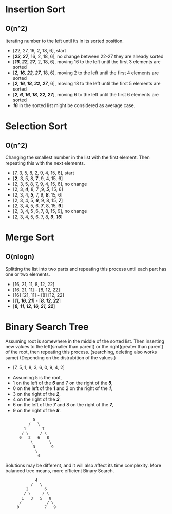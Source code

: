 # Insertion Sort
## O(n^2)
Iterating number to the left until its in its sorted position.
- [22, 27, 16, 2, 18, 6], start
- [_**22, 27**_, 16, 2, 18, 6], no change between 22-27 they are already sorted
- [_**16, 22, 27**_, 2, 18, 6], moving 16 to the left until the first 3 elements are sorted
- [_**2, 16, 22, 27**_, 18, 6], moving 2 to the left until the first 4 elements are sorted 
- [_**2, 16, 18, 22, 27**_, 6], moving 18 to the left until the first 5 elements are sorted
- [_**2, 6, 16, 18, 22, 27**_], moving 6 to the left until the first 6 elements are sorted
- _**18**_ in the sorted list might be considered as average case.

# Selection Sort
## O(n^2)
Changing the smallest number in the list with the first element. Then repeating this with the next elements.
- [7, 3, 5, 8, 2, 9, 4, 15, 6], start
- [**2**, 3, 5, 8, **7**, 9, 4, 15, 6]
- [2, 3, 5, 8, 7, 9, 4, 15, 6], no change
- [2, 3, _**4**_, 8, 7 ,9, _**5**_, 15, 6]
- [2, 3, 4, _**5**_, 7, 9, _**8**_, 15, 6]
- [2, 3, 4, 5, _**6**_, 9, 8, 15, _**7**_]
- [2, 3, 4, 5, 6, _**7**_, 8, 15, **9**]
- [2, 3, 4, 5 ,6, 7, 8, 15, 9], no change
- [2, 3, 4, 5, 6, 7, 8, _**9**_, _**15**_]

# Merge Sort
## O(nlogn)
Splitting the list into two parts and repeating this process until each part has one or two elements.
- [16, 21, 11, 8, 12, 22]
- [16, 21, 11] - [8, 12, 22]
- [16] [21, 11] - [8] [12, 22]
- [_**11, 16, 21**_] - [**_8, 12, 22_**]
- [_**8, 11, 12, 16, 21, 22**_]

# Binary Search Tree
Assuming root is somewhere in the middle of the sorted list. Then inserting new values to the left(smaller than parent) or the right(greater than parent) of the root, then repeating this process. (searching, deleting also works same) (Depending on the distrubition of the values.)
- [7, 5, 1, 8, 3, 6, 0, 9, 4, 2]
* Assuming 5 is the root,
* 1 on the left of the **_5_** and 7 on the right of the **_5_**,
* 0 on the left of the **_1_** and 2 on the right of the **_1_**,
* 3 on the right of the **_2_**,
* 4 on the right of the **_3_**,
* 6 on the left of the **_7_** and 8 on the right of the **_7_**,
* 9 on the right of the **_8_**.
```               
            5
          /   \       
        1       7
       / \     / \
      0   2   6   8
           \       \
            3       9
             \
              4
```
Solutions may be different, and it will also affect its time complexity. More balanced tree means, more efficient Binary Search.

```               
             4
           /   \       
         2       6
        / \     / \
       1   3   5   8
      /           / \
     0           7   9
```
